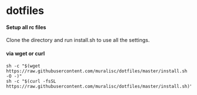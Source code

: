 dotfiles
========

#### Setup all rc files
Clone the directory and run install.sh to use all the settings.

#### via wget or curl

```shell
sh -c "$(wget https://raw.githubusercontent.com/muralisc/dotfiles/master/install.sh -O -)"
sh -c "$(curl -fsSL https://raw.githubusercontent.com/muralisc/dotfiles/master/install.sh)"
```


